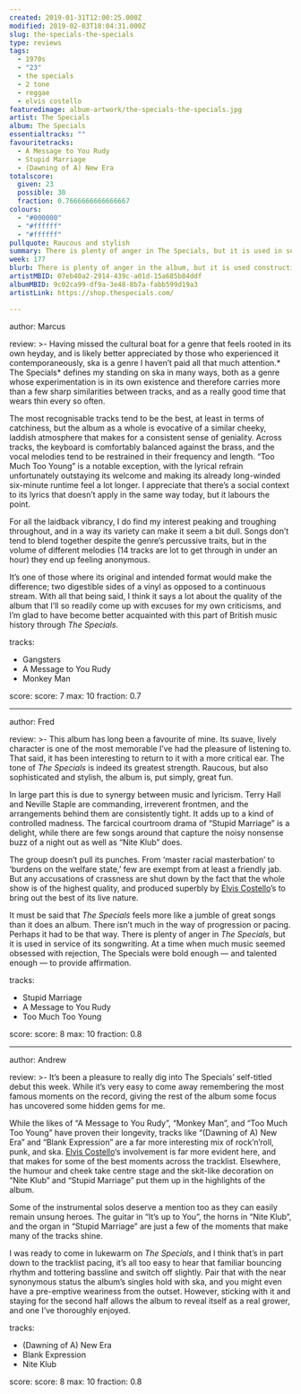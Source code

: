 ```yaml
---
created: 2019-01-31T12:00:25.000Z
modified: 2019-02-03T18:04:31.000Z
slug: the-specials-the-specials
type: reviews
tags:
  - 1970s
  - "23"
  - the specials
  - 2 tone
  - reggae
  - elvis costello
featuredimage: album-artwork/the-specials-the-specials.jpg
artist: The Specials
album: The Specials
essentialtracks: ""
favouritetracks:
  - A Message to You Rudy
  - Stupid Marriage
  - (Dawning of A) New Era
totalscore:
  given: 23
  possible: 30
  fraction: 0.7666666666666667
colours:
  - "#000000"
  - "#ffffff"
  - "#ffffff"
pullquote: Raucous and stylish
summary: There is plenty of anger in The Specials, but it is used in service of its songwriting. At a time when much music seemed obsessed with rejection, The Specials were bold enough — and talented enough — to provide affirmation.
week: 177
blurb: There is plenty of anger in the album, but it is used constructively. At a time when much music was obsessed with rejection, The Specials gave affirmation.
artistMBID: 07eb40a2-2914-439c-a01d-15a685b84ddf
albumMBID: 9c02ca99-df9a-3e48-8b7a-fabb599d19a3
artistLink: https://shop.thespecials.com/

---
```


author: Marcus

review: >-
  Having missed the cultural boat for a genre that feels rooted in its own heyday, and is likely better appreciated by those who experienced it contemporaneously, ska is a genre I haven’t paid all that much attention.* The Specials* defines my standing on ska in many ways, both as a genre whose experimentation is in its own existence and therefore carries more than a few sharp similarities between tracks, and as a really good time that wears thin every so often.

  The most recognisable tracks tend to be the best, at least in terms of catchiness, but the album as a whole is evocative of a similar cheeky, laddish atmosphere that makes for a consistent sense of geniality. Across tracks, the keyboard is comfortably balanced against the brass, and the vocal melodies tend to be restrained in their frequency and length. “Too Much Too Young” is a notable exception, with the lyrical refrain unfortunately outstaying its welcome and making its already long-winded six-minute runtime feel a lot longer. I appreciate that there’s a social context to its lyrics that doesn’t apply in the same way today, but it labours the point. 
  
  For all the laidback vibrancy, I do find my interest peaking and troughing throughout, and in a way its variety can make it seem a bit dull. Songs don’t tend to blend together despite the genre’s percussive traits, but in the volume of different melodies (14 tracks are lot to get through in under an hour) they end up feeling anonymous.

  It’s one of those where its original and intended format would make the difference; two digestible sides of a vinyl as opposed to a continuous stream. With all that being said, I think it says a lot about the quality of the album that I’ll so readily come up with excuses for my own criticisms, and I’m glad to have become better acquainted with this part of British music history through *The Specials*.

tracks:
  - Gangsters
  - ­­A Message to You Rudy
  - ­­Monkey Man

score:
  score: 7
  max: 10
  fraction: 0.7

---
author: Fred

review: >-
  This album has long been a favourite of mine. Its suave, lively character is one of the most memorable I’ve had the pleasure of listening to. That said, it has been interesting to return to it with a more critical ear. The tone of *The Specials* is indeed its greatest strength. Raucous, but also sophisticated and stylish, the album is, put simply, great fun.

  In large part this is due to synergy between music and lyricism. Terry Hall and Neville Staple are commanding, irreverent frontmen, and the arrangements behind them are consistently tight. It adds up to a kind of controlled madness. The farcical courtroom drama of “Stupid Marriage” is a delight, while there are few songs around that capture the noisy nonsense buzz of a night out as well as “Nite Klub” does.

  The group doesn’t pull its punches. From ‘master racial masterbation’ to ‘burdens on the welfare state,’ few are exempt from at least a friendly jab. But any accusations of crassness are shut down by the fact that the whole show is of the highest quality, and produced superbly by [Elvis Costello](/reviews/elvis-costello-my-aim-is-true/)’s to bring out the best of its live nature.

  It must be said that *The Specials* feels more like a jumble of great songs than it does an album. There isn’t much in the way of progression or pacing. Perhaps it had to be that way. There is plenty of anger in *The Specials*, but it is used in service of its songwriting. At a time when much music seemed obsessed with rejection, The Specials were bold enough — and talented enough — to provide affirmation.

tracks:
  - Stupid Marriage
  - ­­A Message to You Rudy
  - ­­Too Much Too Young

score:
  score: 8
  max: 10
  fraction: 0.8

---
author: Andrew

review: >-
  It’s been a pleasure to really dig into The Specials’ self-titled debut this week. While it’s very easy to come away remembering the most famous moments on the record, giving the rest of the album some focus has uncovered some hidden gems for me.

  While the likes of “A Message to You Rudy”, “Monkey Man”, and “Too Much Too Young” have proven their longevity, tracks like “(Dawning of A) New Era” and “Blank Expression” are a far more interesting mix of rock’n’roll, punk, and ska. [Elvis Costello](/reviews/elvis-costello-my-aim-is-true/)‘s involvement is far more evident here, and that makes for some of the best moments across the tracklist. Elsewhere, the humour and cheek take centre stage and the skit-like decoration on “Nite Klub” and “Stupid Marriage” put them up in the highlights of the album.

  Some of the instrumental solos deserve a mention too as they can easily remain unsung heroes. The guitar in “It’s up to You”, the horns in “Nite Klub”, and the organ in “Stupid Marriage” are just a few of the moments that make many of the tracks shine.

  I was ready to come in lukewarm on *The Specials*, and I think that’s in part down to the tracklist pacing, it’s all too easy to hear that familiar bouncing rhythm and tottering bassline and switch off slightly. Pair that with the near synonymous status the album’s singles hold with ska, and you might even have a pre-emptive weariness from the outset. However, sticking with it and staying for the second half allows the album to reveal itself as a real grower, and one I’ve thoroughly enjoyed.

tracks:
  - (Dawning of A) New Era
  - ­­Blank Expression
  - ­­Nite Klub
  
score:
  score: 8
  max: 10
  fraction: 0.8
